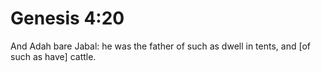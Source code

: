 # Genesis 4:20

And Adah bare Jabal: he was the father of such as dwell in tents, and [of such as have] cattle.
